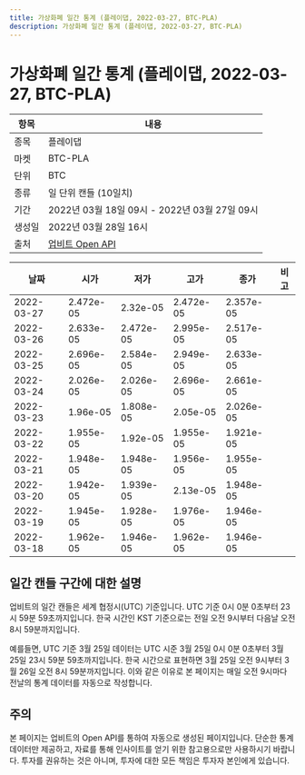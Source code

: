 ```yaml
---
title: 가상화폐 일간 통계 (플레이댑, 2022-03-27, BTC-PLA)
description: 가상화폐 일간 통계 (플레이댑, 2022-03-27, BTC-PLA)
---
```


가상화폐 일간 통계 (플레이댑, 2022-03-27, BTC-PLA)
===

|항목|내용|
|--|--|
|종목|플레이댑|
|마켓|BTC-PLA|
|단위|BTC|
|종류|일 단위 캔들 (10일치)|
|기간|2022년 03월 18일 09시 - 2022년 03월 27일 09시|
|생성일|2022년 03월 28일 16시|
|출처|[업비트 Open API](https://docs.upbit.com)|


|날짜|시가|저가|고가|종가|비고|
|--|--|--|--|--|--|
|2022-03-27|2.472e-05|2.32e-05|2.472e-05|2.357e-05|    |
|2022-03-26|2.633e-05|2.472e-05|2.995e-05|2.517e-05|    |
|2022-03-25|2.696e-05|2.584e-05|2.949e-05|2.633e-05|    |
|2022-03-24|2.026e-05|2.026e-05|2.696e-05|2.661e-05|    |
|2022-03-23|1.96e-05|1.808e-05|2.05e-05|2.026e-05|    |
|2022-03-22|1.955e-05|1.92e-05|1.955e-05|1.921e-05|    |
|2022-03-21|1.948e-05|1.948e-05|1.956e-05|1.955e-05|    |
|2022-03-20|1.942e-05|1.939e-05|2.13e-05|1.948e-05|    |
|2022-03-19|1.945e-05|1.928e-05|1.976e-05|1.946e-05|    |
|2022-03-18|1.962e-05|1.946e-05|1.962e-05|1.946e-05|    |


일간 캔들 구간에 대한 설명
---


업비트의 일간 캔들은 세계 협정시(UTC) 기준입니다. 
UTC 기준 0시 0분 0초부터 23시 59분 59초까지입니다. 
한국 시간인 KST 기준으로는 전일 오전 9시부터 다음날 오전 8시 59분까지입니다. 


예를들면, UTC 기준 3월 25일 데이터는 UTC 시준 3월 25일 0시 0분 0초부터 3월 25일 23시 59분 59초까지입니다. 
한국 시간으로 표현하면 3월 25일 오전 9시부터 3월 26일 오전 8시 59분까지입니다. 
이와 같은 이유로 본 페이지는 매일 오전 9시마다 전날의 통계 데이터를 자동으로 작성합니다. 


주의
---


본 페이지는 업비트의 Open API를 통하여 자동으로 생성된 페이지입니다. 
단순한 통계 데이터만 제공하고, 자료를 통해 인사이트를 얻기 위한 참고용으로만 사용하시기 바랍니다. 
투자를 권유하는 것은 아니며, 투자에 대한 모든 책임은 투자자 본인에게 있습니다. 
